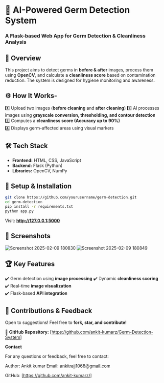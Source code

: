 # **🦠 AI-Powered Germ Detection System**
### **A Flask-based Web App for Germ Detection & Cleanliness Analysis** 

## 📖 **Overview**  
This project aims to detect germs in **before & after** images, process them using **OpenCV**, and calculate a **cleanliness score** based on contamination reduction. The system is designed for hygiene monitoring and awareness. 

## ⚙️ **How It Works**-
1️⃣ Upload two images (**before cleaning** and **after cleaning**) 
2️⃣ AI processes images using **grayscale conversion, thresholding, and contour detection**   
3️⃣ Computes a **cleanliness score (Accuracy up to 90%)**  
4️⃣ Displays germ-affected areas using visual markers 

## 🛠️ **Tech Stack**  
- **Frontend:** HTML, CSS, JavaScript 
- **Backend:** Flask (Python)  
- **Libraries:** OpenCV, NumPy  

## 🚀 **Setup & Installation** 
```bash
git clone https://github.com/yourusername/germ-detection.git
cd germ-detection
pip install -r requirements.txt
python app.py
```
Visit: **http://127.0.0.1:5000** 

## 📸 **Screenshots**  

![Screenshot 2025-02-09 180830](https://github.com/user-attachments/assets/3f5413dd-dd9a-434d-a658-a3cdda14a873)
![Screenshot 2025-02-09 180849](https://github.com/user-attachments/assets/1cc2a723-0db9-42e0-a945-0d4d6f5b2585)

## 🏆 **Key Features**  
✔️ Germ detection using **image processing**
✔️ Dynamic **cleanliness scoring**  
✔️ Real-time **image visualization**   
✔️ Flask-based **API integration** 

## 🤝 **Contributions & Feedback**   
Open to suggestions! Feel free to **fork, star, and contribute**!

🔗 **GitHub Repository:** [https://github.com/ankit-kumarz/Germ-Detection-System]

**Contact**

For any questions or feedback, feel free to contact:
 
Author: Ankit kumar
Email: ankitrajj1068@gmail.com

GitHub: [https://github.com/ankit-kumarz/]


